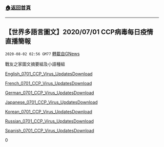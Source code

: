 ###  [:house:返回首頁](https://github.com/ourhimalayas/txt)
---

## 【世界多語言圖文】2020/07/01 CCP病毒每日疫情直播簡報
`2020-08-02 02:56 GM77` [轉載自GNews](https://gnews.org/zh-hant/282744/)

戰友之家圖文摘要組及小語種組

[English\_0701\_CCP\_Virus\_Updates](https://s3.amazonaws.com/gnews-media-offload/wp-content/uploads/2020/08/02025057/English_0701_CCP_Virus_Updates.pdf)[Download](https://s3.amazonaws.com/gnews-media-offload/wp-content/uploads/2020/08/02025057/English_0701_CCP_Virus_Updates.pdf)

[French\_0701\_CCP\_Virus\_Updates](https://s3.amazonaws.com/gnews-media-offload/wp-content/uploads/2020/08/02025102/French_0701_CCP_Virus_Updates.pdf)[Download](https://s3.amazonaws.com/gnews-media-offload/wp-content/uploads/2020/08/02025102/French_0701_CCP_Virus_Updates.pdf)

[German\_0701\_CCP\_Virus\_Updates](https://s3.amazonaws.com/gnews-media-offload/wp-content/uploads/2020/08/02025106/German_0701_CCP_Virus_Updates.pdf)[Download](https://s3.amazonaws.com/gnews-media-offload/wp-content/uploads/2020/08/02025106/German_0701_CCP_Virus_Updates.pdf)

[Japanese\_0701\_CCP\_Virus\_Updates](https://s3.amazonaws.com/gnews-media-offload/wp-content/uploads/2020/08/02025109/Japanese_0701_CCP_Virus_Updates.pdf)[Download](https://s3.amazonaws.com/gnews-media-offload/wp-content/uploads/2020/08/02025109/Japanese_0701_CCP_Virus_Updates.pdf)

[Korean\_0701\_CCP\_Virus\_Updates](https://s3.amazonaws.com/gnews-media-offload/wp-content/uploads/2020/08/02025113/Korean_0701_CCP_Virus_Updates.pdf)[Download](https://s3.amazonaws.com/gnews-media-offload/wp-content/uploads/2020/08/02025113/Korean_0701_CCP_Virus_Updates.pdf)

[Russian\_0701\_CCP\_Virus\_Updates](https://s3.amazonaws.com/gnews-media-offload/wp-content/uploads/2020/08/02025116/Russian_0701_CCP_Virus_Updates.pdf)[Download](https://s3.amazonaws.com/gnews-media-offload/wp-content/uploads/2020/08/02025116/Russian_0701_CCP_Virus_Updates.pdf)

[Spanish\_0701\_CCP\_Virus\_Updates](https://s3.amazonaws.com/gnews-media-offload/wp-content/uploads/2020/08/02025125/Spanish_0701_CCP_Virus_Updates.pdf)[Download](https://s3.amazonaws.com/gnews-media-offload/wp-content/uploads/2020/08/02025125/Spanish_0701_CCP_Virus_Updates.pdf)

0
